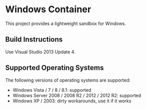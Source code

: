 Windows Container
=================

This project provides a lightweight sandbox for Windows.

Build Instructions
------------------

Use Visual Studio 2013 Update 4.

Supported Operating Systems
---------------------------

The following versions of operating systems are supported:
* Windows Vista / 7 / 8 / 8.1: supported
* Windows Server 2008 / 2008 R2 / 2012 / 2012 R2: supported
* Windows XP / 2003: dirty workarounds, use it if it works
